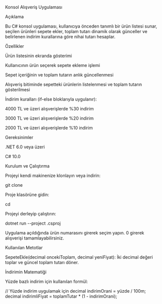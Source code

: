 Konsol Alışveriş Uygulaması

Açıklama

Bu C# konsol uygulaması, kullanıcıya önceden tanımlı bir ürün listesi sunar, seçilen ürünleri sepete ekler, toplam tutarı dinamik olarak günceller ve belirlenen indirim kurallarına göre nihai tutarı hesaplar.

Özellikler

Ürün listesinin ekranda gösterimi

Kullanıcının ürün seçerek sepete ekleme işlemi

Sepet içeriğinin ve toplam tutarın anlık güncellenmesi

Alışveriş bitiminde sepetteki ürünlerin listelenmesi ve toplam tutarın gösterilmesi

İndirim kuralları (if-else bloklarıyla uygulanır):

4000 TL ve üzeri alışverişlerde %30 indirim

3000 TL ve üzeri alışverişlerde %20 indirim

2000 TL ve üzeri alışverişlerde %10 indirim

Gereksinimler

.NET 6.0 veya üzeri

C# 10.0

Kurulum ve Çalıştırma

Projeyi kendi makinenize klonlayın veya indirin:

git clone <repo-url>

Proje klasörüne gidin:

cd <proje-dizini>

Projeyi derleyip çalıştırın:

dotnet run --project <ProjeAdi>.csproj

Uygulama açıldığında ürün numarasını girerek seçim yapın. 0 girerek alışverişi tamamlayabilirsiniz.

Kullanılan Metotlar

SepeteEkle(decimal oncekiToplam, decimal yeniFiyat): İki decimal değeri toplar ve güncel toplam tutarı döner.

İndirimin Matematiği

Yüzde bazlı indirim için kullanılan formül:

// Yüzde indirim uygulamak için
decimal indirimOrani = yüzde / 100m;
decimal indirimliFiyat = toplamTutar * (1 - indirimOrani);
